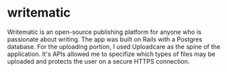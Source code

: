 # writematic
Writematic is an open-source publishing platform for anyone who is passionate about writing. The app was built on Rails with a Postgres database. For the uploading portion, I used Uploadcare as the spine of the application. It's APIs allowed me to specifize which types of files may be uploaded and protects the user on a secure HTTPS connection.
